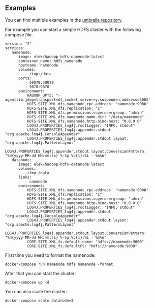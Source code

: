 
## Examples

You can find multiple examples in the [umbrella repository](https://github.com/elek/bigdata-docker).

For example you can start a simple HDFS cluster with the following compose file:

```
version: "2"
services:
   namenode:
      image: elek/hadoop-hdfs-namenode:latest
      container_name: hdfs_namenode
      hostname: namenode
      volumes:
         - /tmp:/data
      ports:
         - 50070:50070
         - 9870:9870
      environment:
          HADOOP_OPTS: "-agentlib:jdwp=transport=dt_socket,server=y,suspend=n,address=5005"
          HDFS-SITE.XML_dfs.namenode.rpc-address: "namenode:9000"
          HDFS-SITE.XML_dfs.replication: "1"
          HDFS-SITE.XML_dfs.permissions.superusergroup: "admin"
          HDFS-SITE.XML_dfs.namenode.name.dir: "/data/namenode"
          HDFS-SITE.XML_dfs.namenode.http-bind-host: "0.0.0.0"
          LOG4J.PROPERTIES_log4j.rootLogger: "INFO, stdout"
          LOG4J.PROPERTIES_log4j.appender.stdout: "org.apache.log4j.ConsoleAppender"
          LOG4J.PROPERTIES_log4j.appender.stdout.layout: "org.apache.log4j.PatternLayout"
          LOG4J.PROPERTIES_log4j.appender.stdout.layout.ConversionPattern: "%d{yyyy-MM-dd HH:mm:ss} %-5p %c{1}:%L - %m%n"
   datanode:
      image: elek/hadoop-hdfs-datanode:latest
      volumes:
        - /tmp:/data
      links:
         - namenode
      environment:
          HDFS-SITE.XML_dfs.namenode.rpc-address: "namenode:9000"
          HDFS-SITE.XML_dfs.replication: "1"
          HDFS-SITE.XML_dfs.permissions.superusergroup: "admin"
          HDFS-SITE.XML_dfs.namenode.http-bind-host: "0.0.0.0"
          LOG4J.PROPERTIES_log4j.rootLogger: "INFO, stdout"
          LOG4J.PROPERTIES_log4j.appender.stdout: "org.apache.log4j.ConsoleAppender"
          LOG4J.PROPERTIES_log4j.appender.stdout.layout: "org.apache.log4j.PatternLayout"
          LOG4J.PROPERTIES_log4j.appender.stdout.layout.ConversionPattern: "%d{yyyy-MM-dd HH:mm:ss} %-5p %c{1}:%L - %m%n"
          CORE-SITE.XML_fs.default.name: "hdfs://namenode:9000"
          CORE-SITE.XML_fs.defaultFS: "hdfs://namenode:9000"
```

First time you need to format the namenode:

```
docker-compose run namenode hdfs namenode -format
```

After that you can start the cluster:

```
docker-compose up -d
```

You can also scale the cluster:

```
docker-compose scale datanode=3
```
